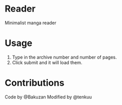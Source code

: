 # Reader
Minimalist manga reader

# Usage
1. Type in the archive number and number of pages.
2. Click submit and it will load them.

# Contributions
Code by @Bakuzan
Modified by @tenkuu
